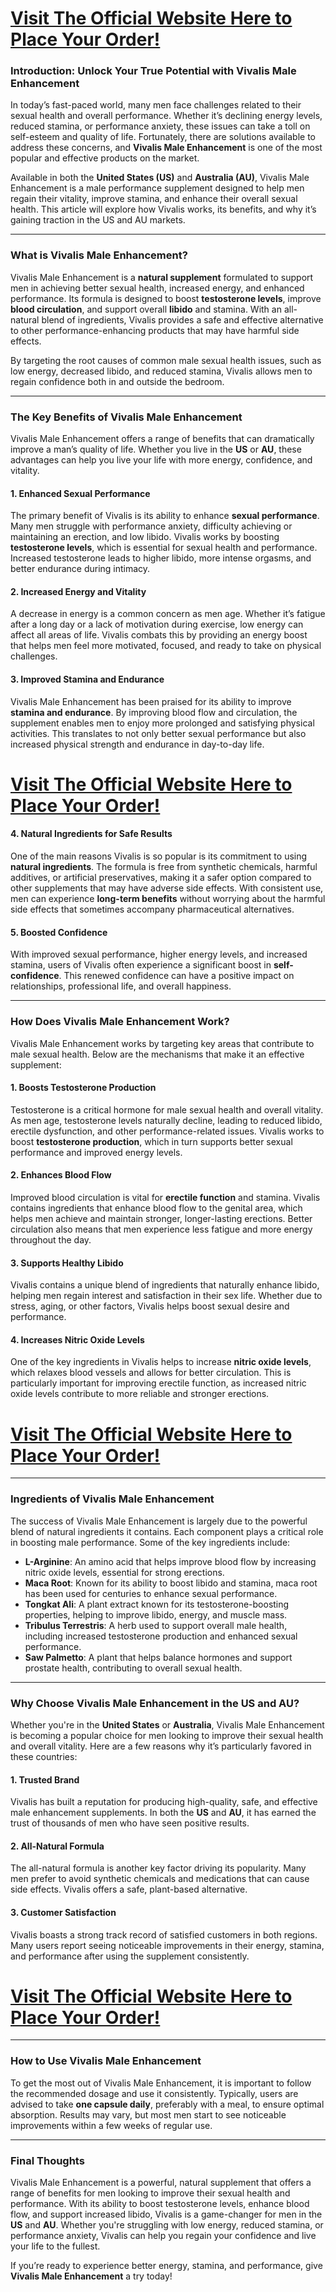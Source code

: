 <h1><a href="https://getdeals24x7.com/order-VivalisMe">Visit The Official Website Here to Place Your Order!</a></h1>
<h3>Introduction: Unlock Your True Potential with Vivalis Male Enhancement</h3>
<p>In today&rsquo;s fast-paced world, many men face challenges related to their sexual health and overall performance. Whether it&rsquo;s declining energy levels, reduced stamina, or performance anxiety, these issues can take a toll on self-esteem and quality of life. Fortunately, there are solutions available to address these concerns, and <strong>Vivalis Male Enhancement</strong> is one of the most popular and effective products on the market.</p>
<p>Available in both the <strong>United States (US)</strong> and <strong>Australia (AU)</strong>, Vivalis Male Enhancement is a male performance supplement designed to help men regain their vitality, improve stamina, and enhance their overall sexual health. This article will explore how Vivalis works, its benefits, and why it&rsquo;s gaining traction in the US and AU markets.</p>
<hr />
<h3>What is Vivalis Male Enhancement?</h3>
<p>Vivalis Male Enhancement is a <strong>natural supplement</strong> formulated to support men in achieving better sexual health, increased energy, and enhanced performance. Its formula is designed to boost <strong>testosterone levels</strong>, improve <strong>blood circulation</strong>, and support overall <strong>libido</strong> and stamina. With an all-natural blend of ingredients, Vivalis provides a safe and effective alternative to other performance-enhancing products that may have harmful side effects.</p>
<p>By targeting the root causes of common male sexual health issues, such as low energy, decreased libido, and reduced stamina, Vivalis allows men to regain confidence both in and outside the bedroom.</p>
<hr />
<h3>The Key Benefits of Vivalis Male Enhancement</h3>
<p>Vivalis Male Enhancement offers a range of benefits that can dramatically improve a man&rsquo;s quality of life. Whether you live in the <strong>US</strong> or <strong>AU</strong>, these advantages can help you live your life with more energy, confidence, and vitality.</p>
<h4>1. <strong>Enhanced Sexual Performance</strong></h4>
<p>The primary benefit of Vivalis is its ability to enhance <strong>sexual performance</strong>. Many men struggle with performance anxiety, difficulty achieving or maintaining an erection, and low libido. Vivalis works by boosting <strong>testosterone levels</strong>, which is essential for sexual health and performance. Increased testosterone leads to higher libido, more intense orgasms, and better endurance during intimacy.</p>
<h4>2. <strong>Increased Energy and Vitality</strong></h4>
<p>A decrease in energy is a common concern as men age. Whether it&rsquo;s fatigue after a long day or a lack of motivation during exercise, low energy can affect all areas of life. Vivalis combats this by providing an energy boost that helps men feel more motivated, focused, and ready to take on physical challenges.</p>
<h4>3. <strong>Improved Stamina and Endurance</strong></h4>
<p>Vivalis Male Enhancement has been praised for its ability to improve <strong>stamina and endurance</strong>. By improving blood flow and circulation, the supplement enables men to enjoy more prolonged and satisfying physical activities. This translates to not only better sexual performance but also increased physical strength and endurance in day-to-day life.</p>
<h1><a href="https://getdeals24x7.com/order-VivalisMe">Visit The Official Website Here to Place Your Order!</a></h1>
<h4>4. <strong>Natural Ingredients for Safe Results</strong></h4>
<p>One of the main reasons Vivalis is so popular is its commitment to using <strong>natural ingredients</strong>. The formula is free from synthetic chemicals, harmful additives, or artificial preservatives, making it a safer option compared to other supplements that may have adverse side effects. With consistent use, men can experience <strong>long-term benefits</strong> without worrying about the harmful side effects that sometimes accompany pharmaceutical alternatives.</p>
<h4>5. <strong>Boosted Confidence</strong></h4>
<p>With improved sexual performance, higher energy levels, and increased stamina, users of Vivalis often experience a significant boost in <strong>self-confidence</strong>. This renewed confidence can have a positive impact on relationships, professional life, and overall happiness.</p>
<hr />
<h3>How Does Vivalis Male Enhancement Work?</h3>
<p>Vivalis Male Enhancement works by targeting key areas that contribute to male sexual health. Below are the mechanisms that make it an effective supplement:</p>
<h4>1. <strong>Boosts Testosterone Production</strong></h4>
<p>Testosterone is a critical hormone for male sexual health and overall vitality. As men age, testosterone levels naturally decline, leading to reduced libido, erectile dysfunction, and other performance-related issues. Vivalis works to boost <strong>testosterone production</strong>, which in turn supports better sexual performance and improved energy levels.</p>
<h4>2. <strong>Enhances Blood Flow</strong></h4>
<p>Improved blood circulation is vital for <strong>erectile function</strong> and stamina. Vivalis contains ingredients that enhance blood flow to the genital area, which helps men achieve and maintain stronger, longer-lasting erections. Better circulation also means that men experience less fatigue and more energy throughout the day.</p>
<h4>3. <strong>Supports Healthy Libido</strong></h4>
<p>Vivalis contains a unique blend of ingredients that naturally enhance libido, helping men regain interest and satisfaction in their sex life. Whether due to stress, aging, or other factors, Vivalis helps boost sexual desire and performance.</p>
<h4>4. <strong>Increases Nitric Oxide Levels</strong></h4>
<p>One of the key ingredients in Vivalis helps to increase <strong>nitric oxide levels</strong>, which relaxes blood vessels and allows for better circulation. This is particularly important for improving erectile function, as increased nitric oxide levels contribute to more reliable and stronger erections.</p>
<h1><a href="https://getdeals24x7.com/order-VivalisMe">Visit The Official Website Here to Place Your Order!</a></h1>
<hr />
<h3>Ingredients of Vivalis Male Enhancement</h3>
<p>The success of Vivalis Male Enhancement is largely due to the powerful blend of natural ingredients it contains. Each component plays a critical role in boosting male performance. Some of the key ingredients include:</p>
<ul>
<li><strong>L-Arginine</strong>: An amino acid that helps improve blood flow by increasing nitric oxide levels, essential for strong erections.</li>
<li><strong>Maca Root</strong>: Known for its ability to boost libido and stamina, maca root has been used for centuries to enhance sexual performance.</li>
<li><strong>Tongkat Ali</strong>: A plant extract known for its testosterone-boosting properties, helping to improve libido, energy, and muscle mass.</li>
<li><strong>Tribulus Terrestris</strong>: A herb used to support overall male health, including increased testosterone production and enhanced sexual performance.</li>
<li><strong>Saw Palmetto</strong>: A plant that helps balance hormones and support prostate health, contributing to overall sexual health.</li>
</ul>
<hr />
<h3>Why Choose Vivalis Male Enhancement in the US and AU?</h3>
<p>Whether you're in the <strong>United States</strong> or <strong>Australia</strong>, Vivalis Male Enhancement is becoming a popular choice for men looking to improve their sexual health and overall vitality. Here are a few reasons why it&rsquo;s particularly favored in these countries:</p>
<h4>1. <strong>Trusted Brand</strong></h4>
<p>Vivalis has built a reputation for producing high-quality, safe, and effective male enhancement supplements. In both the <strong>US</strong> and <strong>AU</strong>, it has earned the trust of thousands of men who have seen positive results.</p>
<h4>2. <strong>All-Natural Formula</strong></h4>
<p>The all-natural formula is another key factor driving its popularity. Many men prefer to avoid synthetic chemicals and medications that can cause side effects. Vivalis offers a safe, plant-based alternative.</p>
<h4>3. <strong>Customer Satisfaction</strong></h4>
<p>Vivalis boasts a strong track record of satisfied customers in both regions. Many users report seeing noticeable improvements in their energy, stamina, and performance after using the supplement consistently.</p>
<h1><a href="https://getdeals24x7.com/order-VivalisMe">Visit The Official Website Here to Place Your Order!</a></h1>
<hr />
<h3>How to Use Vivalis Male Enhancement</h3>
<p>To get the most out of Vivalis Male Enhancement, it is important to follow the recommended dosage and use it consistently. Typically, users are advised to take <strong>one capsule daily</strong>, preferably with a meal, to ensure optimal absorption. Results may vary, but most men start to see noticeable improvements within a few weeks of regular use.</p>
<hr />
<h3>Final Thoughts</h3>
<p>Vivalis Male Enhancement is a powerful, natural supplement that offers a range of benefits for men looking to improve their sexual health and performance. With its ability to boost testosterone levels, enhance blood flow, and support increased libido, Vivalis is a game-changer for men in the <strong>US</strong> and <strong>AU</strong>. Whether you're struggling with low energy, reduced stamina, or performance anxiety, Vivalis can help you regain your confidence and live your life to the fullest.</p>
<p>If you&rsquo;re ready to experience better energy, stamina, and performance, give <strong>Vivalis Male Enhancement</strong> a try today!</p>
<h3>&nbsp;</h3>
